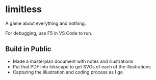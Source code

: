 # limitless
A game about everything and nothing.

For debugging, use F5 in VS Code to run.

## Build in Public
- Made a masterplan document with notes and illustrations
- Put that PDF into Inkscape to get SVGs of each of the illustrations
- Capturing the illustration and coding process as I go
